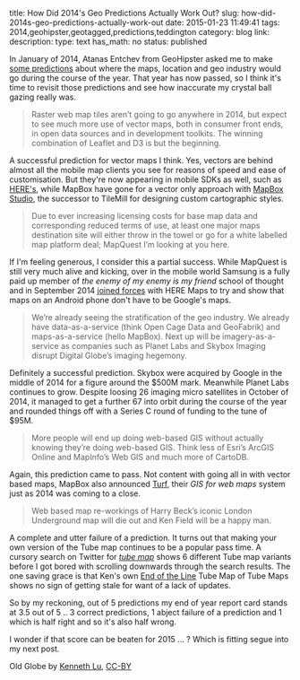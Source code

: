 title: How Did 2014's Geo Predictions Actually Work Out?
slug: how-did-2014s-geo-predictions-actually-work-out
date: 2015-01-23 11:49:41
tags: 2014,geohipster,geotagged,predictions,teddington
category: blog
link: 
description: 
type: text
has_math: no
status: published

In January of 2014, Atanas Entchev from GeoHipster asked me to make [some predictions](https://geohipster.com/2013/12/31/what-will-be-hot-in-geo-in-2014-predictions-from-the-geohipster-crowd/ "https://geohipster.com/2013/12/31/what-will-be-hot-in-geo-in-2014-predictions-from-the-geohipster-crowd/") about where the maps, location and geo industry would go during the course of the year. That year has now passed, so I think it's time to revisit those predictions and see how inaccurate my crystal ball gazing really was.

<!-- TEASER_END -->

> Raster web map tiles aren’t going to go anywhere in 2014, but expect to see much more use of vector maps, both in consumer front ends, in open data sources and in development toolkits. The winning combination of Leaflet and D3 is but the beginning.



A successful prediction for vector maps I think. Yes, vectors are behind almost all the mobile map clients you see for reasons of speed and ease of customisation. But they're now appearing in mobile SDKs as well, such as [HERE's](https://developer.here.com/native-apis "https://developer.here.com/native-apis"), while MapBox have gone for a vector only approach with [MapBox Studio](https://www.mapbox.com/blog/vector-tiles/ "https://www.mapbox.com/blog/vector-tiles/"), the successor to TileMill for designing custom cartographic styles.


> Due to ever increasing licensing costs for base map data and corresponding reduced terms of use, at least one major maps destination site will either throw in the towel or go for a white labelled map platform deal; MapQuest I’m looking at you here.



If I'm feeling generous, I consider this a partial success. While MapQuest is still very much alive and kicking, over in the mobile world Samsung is a fully paid up member of *the enemy of my enemy is my friend* school of thought and in September 2014 [joined forces](https://www.theverge.com/2014/8/29/6082067/samsung-navigates-away-from-google-with-here-maps-for-galaxy-phones "https://www.theverge.com/2014/8/29/6082067/samsung-navigates-away-from-google-with-here-maps-for-galaxy-phones") with HERE Maps to try and show that maps on an Android phone don't have to be Google's maps.


> We’re already seeing the stratification of the geo industry. We already have data-as-a-service (think Open Cage Data and GeoFabrik) and maps-as-a-service (hello MapBox). Next up will be imagery-as-a-service as companies such as Planet Labs and Skybox Imaging disrupt Digital Globe’s imaging hegemony.



Definitely a successful prediction. Skybox were acquired by Google in the middle of 2014 for a figure around the $500M mark. Meanwhile Planet Labs continues to grow. Despite loosing 26 imaging micro satellites in October of 2014, it managed to get a further 67 into orbit during the course of the year and rounded things off with a Series C round of funding to the tune of $95M.


> More people will end up doing web-based GIS without actually knowing they’re doing web-based GIS. Think less of Esri’s ArcGIS Online and MapInfo’s Web GIS and much more of CartoDB.



Again, this prediction came to pass. Not content with going all in with vector based maps, MapBox also announced [Turf](https://www.mapbox.com/blog/turf-gis-for-web-maps/ "https://www.mapbox.com/blog/turf-gis-for-web-maps/"), their *GIS for web maps* system just as 2014 was coming to a close.


> Web based map re-workings of Harry Beck’s iconic London Underground map will die out and Ken Field will be a happy man.



A complete and utter failure of a prediction. It turns out that making your own version of the Tube map continues to be a popular pass time. A cursory search on Twitter for *[tube map](https://twitter.com/search?q=tube%20map&src=typd "https://twitter.com/search?q=tube%20map&src=typd")* shows 6 different Tube map variants before I got bored with scrolling downwards through the search results. The one saving grace is that Ken's own [End of the Line](/2013/10/10/the-tube-map-to-end-all-tube-maps-thats-made-of-tube-maps/ "/2013/10/10/the-tube-map-to-end-all-tube-maps-thats-made-of-tube-maps/") Tube Map of Tube Maps shows no sign of getting stale for want of a lack of updates.

So by my reckoning, out of 5 predictions my end of year report card stands at 3.5 out of 5 .. 3 correct predictions, 1 abject failure of a prediction and 1 which is half right and so it's also half wrong.

I wonder if that score can be beaten for 2015 ... ? Which is fitting segue into my next post.

Old Globe by [Kenneth Lu](https://www.flickr.com/photos/toasty/1540997910/ "https://www.flickr.com/photos/toasty/1540997910/"), [CC-BY](https://creativecommons.org/licenses/by/2.0/ "https://creativecommons.org/licenses/by/2.0/")

